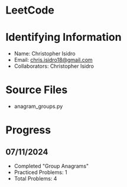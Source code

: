 # LeetCode

# Identifying Information
* Name: Christopher Isidro
* Email: chris.isidro18@gmail.com
* Collaborators: Christopher Isidro

# Source Files
* anagram_groups.py

# Progress
## 07/11/2024 
* Completed "Group Anagrams" 
* Practiced Problems: 1
* Total Problems: 4

